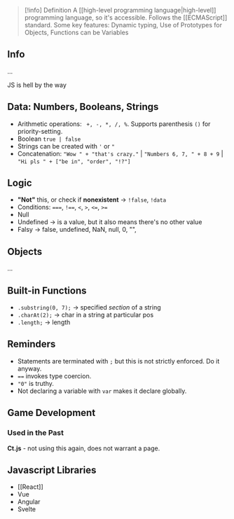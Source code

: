 
> [!info] Definition
> A [[high-level programming language|high-level]] programming language, so it's accessible. Follows the [[ECMAScript]] standard. 
> Some key features: 
> Dynamic typing, Use of Prototypes for Objects, Functions can be Variables


## Info 
...


JS is hell by the way

## Data: Numbers, Booleans, Strings

- Arithmetic operations: ` +, -, *, /, %`. Supports parenthesis `()` for priority-setting. 
- Boolean `true | false`
- Strings can be created with `'` or `"`
- Concatenation: `"Wow " + "that's crazy."` | `"Numbers 6, 7, " + 8 + 9` | `"Hi pls " + ["be in", "order", "!?"]`

## Logic 
- **"Not"** this, or check if **nonexistent** → `!false`, `!data` 
- Conditions:  `===`, `!==`, `<`, `>`, `<=`, `>=`
- Null
- Undefined → is a value, but it also means there's no other value
- Falsy → false, undefined, NaN, null, 0, "",  

## Objects
...

## Built-in Functions
- `.substring(0, 7);` → specified *section* of a string
- `.charAt(2);` → char in a string at particular pos
- `.length;` → length 



## Reminders 
- Statements are terminated with `;` but this is not strictly enforced. Do it anyway.
- `==` invokes type coercion.
- `"0"` is truthy.
- Not declaring a variable with `var` makes it declare globally. 

## Game Development

### Used in the Past
**Ct.js** - not using this again, does not warrant a page.


## Javascript Libraries 
- [[React]]
- Vue
- Angular
- Svelte